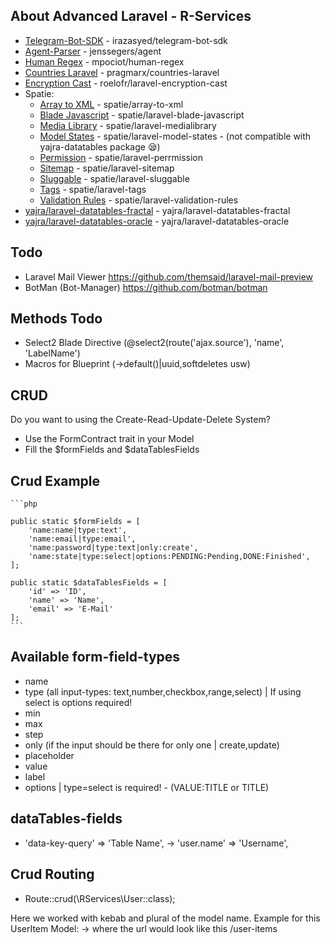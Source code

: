 ## About Advanced Laravel - R-Services
- [Telegram-Bot-SDK](https://packagist.org/packages/irazasyed/telegram-bot-sdk) - irazasyed/telegram-bot-sdk
- [Agent-Parser](https://packagist.org/packages/jenssegers/agent) - jenssegers/agent
- [Human Regex](https://packagist.org/packages/mpociot/human-regex) - mpociot/human-regex
- [Countries Laravel](https://packagist.org/packages/pragmarx/countries-laravel) - pragmarx/countries-laravel
- [Encryption Cast](https://packagist.org/packages/roelofr/laravel-encryption-cast) - roelofr/laravel-encryption-cast
- Spatie:
    - [Array to XML](https://packagist.org/packages/spatie/array-to-xml) - spatie/array-to-xml
    - [Blade Javascript](https://packagist.org/packages/spatie/laravel-blade-javascript) - spatie/laravel-blade-javascript
    - [Media Library](https://packagist.org/packages/spatie/laravel-medialibrary) - spatie/laravel-medialibrary
    - [Model States](https://packagist.org/packages/spatie/laravel-model-states) - spatie/laravel-model-states - (not compatible with yajra-datatables package 😪)
    - [Permission](https://packagist.org/packages/spatie/laravel-permission) - spatie/laravel-perrmission
    - [Sitemap](https://packagist.org/packages/spatie/laravel-sitemap) - spatie/laravel-sitemap
    - [Sluggable](https://packagist.org/packages/spatie/laravel-sluggable) - spatie/laravel-sluggable
    - [Tags](https://packagist.org/packages/spatie/laravel-lags) - spatie/laravel-tags
    - [Validation Rules](https://packagist.org/packages/spatie/laravel-validation-rules) - spatie/laravel-validation-rules
- [yajra/laravel-datatables-fractal](https://packagist.org/packages/yajra/laravel-datatables-fractal) - yajra/laravel-datatables-fractal
- [yajra/laravel-datatables-oracle](https://packagist.org/packages/yajra/laravel-datatables-oracle) - yajra/laravel-datatables-oracle

## Todo

- Laravel Mail Viewer https://github.com/themsaid/laravel-mail-preview 
- BotMan (Bot-Manager) https://github.com/botman/botman


## Methods Todo
- Select2 Blade Directive (@select2(route('ajax.source'), 'name', 'LabelName')
- Macros for Blueprint (->default()|uuid,softdeletes usw)

## CRUD
Do you want to using the Create-Read-Update-Delete System?

- Use the FormContract trait in your Model
- Fill the $formFields and $dataTablesFields

## Crud Example

    ```php
    
    public static $formFields = [
        'name:name|type:text',
        'name:email|type:email',
        'name:password|type:text|only:create',
        'name:state|type:select|options:PENDING:Pending,DONE:Finished',
    ];

    public static $dataTablesFields = [
        'id' => 'ID',
        'name' => 'Name',
        'email' => 'E-Mail'
    ];
    ```
## Available form-field-types
- name
- type (all input-types: text,number,checkbox,range,select) | If using select is options required!
- min
- max
- step
- only (if the input should be there for only one | create,update)
- placeholder
- value
- label
- options | type=select is required! - (VALUE:TITLE or TITLE)

## dataTables-fields
- 'data-key-query' => 'Table Name',
-> 'user.name' => 'Username',

## Crud Routing
- Route::crud(\RServices\User::class);

Here we worked with kebab and plural of the model name.
Example for this UserItem Model:
-> where the url would look like this /user-items
